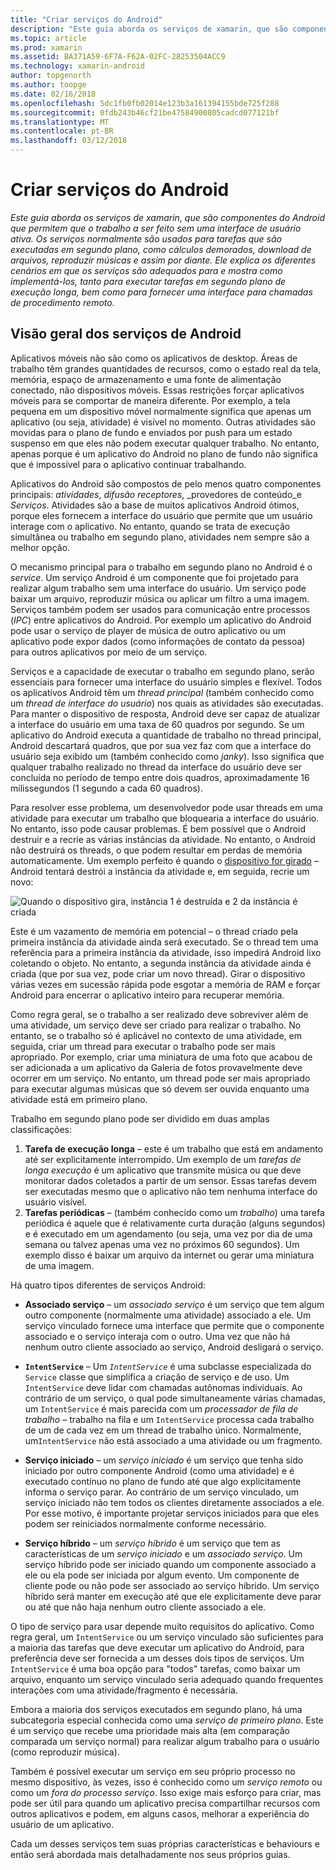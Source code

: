 ```yaml
---
title: "Criar serviços do Android"
description: "Este guia aborda os serviços de xamarin, que são componentes do Android que permitem que o trabalho a ser feito sem uma interface de usuário ativa. Os serviços normalmente são usados para tarefas que são executadas em segundo plano, como cálculos demorados, download de arquivos, reproduzir músicas e assim por diante. Ele explica os diferentes cenários em que os serviços são adequados para e mostra como implementá-los, tanto para executar tarefas em segundo plano de execução longa, bem como para fornecer uma interface para chamadas de procedimento remoto."
ms.topic: article
ms.prod: xamarin
ms.assetid: BA371A59-6F7A-F62A-02FC-28253504ACC9
ms.technology: xamarin-android
author: topgenorth
ms.author: toopge
ms.date: 02/16/2018
ms.openlocfilehash: 5dc1fb0fb02014e123b3a161394155bde725f288
ms.sourcegitcommit: 0fdb243b46cf21be47584900805cadcd077121bf
ms.translationtype: MT
ms.contentlocale: pt-BR
ms.lasthandoff: 03/12/2018
---
```

# <a name="creating-android-services"></a>Criar serviços do Android

_Este guia aborda os serviços de xamarin, que são componentes do Android que permitem que o trabalho a ser feito sem uma interface de usuário ativa. Os serviços normalmente são usados para tarefas que são executadas em segundo plano, como cálculos demorados, download de arquivos, reproduzir músicas e assim por diante. Ele explica os diferentes cenários em que os serviços são adequados para e mostra como implementá-los, tanto para executar tarefas em segundo plano de execução longa, bem como para fornecer uma interface para chamadas de procedimento remoto._

## <a name="android-services-overview"></a>Visão geral dos serviços de Android

Aplicativos móveis não são como os aplicativos de desktop. Áreas de trabalho têm grandes quantidades de recursos, como o estado real da tela, memória, espaço de armazenamento e uma fonte de alimentação conectado, não dispositivos móveis. Essas restrições forçar aplicativos móveis para se comportar de maneira diferente. Por exemplo, a tela pequena em um dispositivo móvel normalmente significa que apenas um aplicativo (ou seja, atividade) é visível no momento. Outras atividades são movidas para o plano de fundo e enviados por push para um estado suspenso em que eles não podem executar qualquer trabalho. No entanto, apenas porque é um aplicativo do Android no plano de fundo não significa que é impossível para o aplicativo continuar trabalhando. 

Aplicativos do Android são compostos de pelo menos quatro componentes principais: _atividades_, _difusão receptores_, _provedores de conteúdo_e _Serviços_. Atividades são a base de muitos aplicativos Android ótimos, porque eles fornecem a interface do usuário que permite que um usuário interage com o aplicativo. No entanto, quando se trata de execução simultânea ou trabalho em segundo plano, atividades nem sempre são a melhor opção.
 
O mecanismo principal para o trabalho em segundo plano no Android é o _service_. Um serviço Android é um componente que foi projetado para realizar algum trabalho sem uma interface do usuário. Um serviço pode baixar um arquivo, reproduzir música ou aplicar um filtro a uma imagem. Serviços também podem ser usados para comunicação entre processos (_IPC_) entre aplicativos do Android. Por exemplo um aplicativo do Android pode usar o serviço de player de música de outro aplicativo ou um aplicativo pode expor dados (como informações de contato da pessoa) para outros aplicativos por meio de um serviço. 

Serviços e a capacidade de executar o trabalho em segundo plano, serão essenciais para fornecer uma interface do usuário simples e flexível. Todos os aplicativos Android têm um _thread principal_ (também conhecido como um _thread de interface do usuário_) nos quais as atividades são executadas. Para manter o dispositivo de resposta, Android deve ser capaz de atualizar a interface do usuário em uma taxa de 60 quadros por segundo. Se um aplicativo do Android executa a quantidade de trabalho no thread principal, Android descartará quadros, que por sua vez faz com que a interface do usuário seja exibido um (também conhecido como _janky_). Isso significa que qualquer trabalho realizado no thread da interface do usuário deve ser concluída no período de tempo entre dois quadros, aproximadamente 16 milissegundos (1 segundo a cada 60 quadros). 

Para resolver esse problema, um desenvolvedor pode usar threads em uma atividade para executar um trabalho que bloquearia a interface do usuário. No entanto, isso pode causar problemas. É bem possível que o Android destruir e a recrie as várias instâncias da atividade. No entanto, o Android não destruirá os threads, o que podem resultar em perdas de memória automaticamente. Um exemplo perfeito é quando o [dispositivo for girado](~/android/app-fundamentals/handling-rotation.md) &ndash; Android tentará destrói a instância da atividade e, em seguida, recrie um novo:

![Quando o dispositivo gira, instância 1 é destruída e 2 da instância é criada](images/image-01.png)

Este é um vazamento de memória em potencial &ndash; o thread criado pela primeira instância da atividade ainda será executado. Se o thread tem uma referência para a primeira instância da atividade, isso impedirá Android lixo coletando o objeto. No entanto, a segunda instância da atividade ainda é criada (que por sua vez, pode criar um novo thread). Girar o dispositivo várias vezes em sucessão rápida pode esgotar a memória de RAM e forçar Android para encerrar o aplicativo inteiro para recuperar memória.

Como regra geral, se o trabalho a ser realizado deve sobreviver além de uma atividade, um serviço deve ser criado para realizar o trabalho. No entanto, se o trabalho só é aplicável no contexto de uma atividade, em seguida, criar um thread para executar o trabalho pode ser mais apropriado. Por exemplo, criar uma miniatura de uma foto que acabou de ser adicionada a um aplicativo da Galeria de fotos provavelmente deve ocorrer em um serviço. No entanto, um thread pode ser mais apropriado para executar algumas músicas que só devem ser ouvida enquanto uma atividade está em primeiro plano.

Trabalho em segundo plano pode ser dividido em duas amplas classificações:

1. **Tarefa de execução longa** &ndash; este é um trabalho que está em andamento até ser explicitamente interrompido. Um exemplo de um _tarefas de longa execução_ é um aplicativo que transmite música ou que deve monitorar dados coletados a partir de um sensor. Essas tarefas devem ser executadas mesmo que o aplicativo não tem nenhuma interface do usuário visível.
2. **Tarefas periódicas** &ndash; (também conhecido como um _trabalho_) uma tarefa periódica é aquele que é relativamente curta duração (alguns segundos) e é executado em um agendamento (ou seja, uma vez por dia de uma semana ou talvez apenas uma vez no próximos 60 segundos). Um exemplo disso é baixar um arquivo da internet ou gerar uma miniatura de uma imagem.

Há quatro tipos diferentes de serviços Android:

* **Associado serviço** &ndash; um _associado serviço_ é um serviço que tem algum outro componente (normalmente uma atividade) associado a ele. Um serviço vinculado fornece uma interface que permite que o componente associado e o serviço interaja com o outro. Uma vez que não há nenhum outro cliente associado ao serviço, Android desligará o serviço.

* **`IntentService`** &ndash; Um  _`IntentService`_  é uma subclasse especializada do `Service` classe que simplifica a criação de serviço e de uso. Um `IntentService` deve lidar com chamadas autônomas individuais. Ao contrário de um serviço, o qual pode simultaneamente várias chamadas, um `IntentService` é mais parecida com um _processador de fila de trabalho_ &ndash; trabalho na fila e um `IntentService` processa cada trabalho de um de cada vez em um thread de trabalho único. Normalmente, um`IntentService` não está associado a uma atividade ou um fragmento. 

* **Serviço iniciado** &ndash; um _serviço iniciado_ é um serviço que tenha sido iniciado por outro componente Android (como uma atividade) e é executado contínuo no plano de fundo até que algo explicitamente informa o serviço parar. Ao contrário de um serviço vinculado, um serviço iniciado não tem todos os clientes diretamente associados a ele. Por esse motivo, é importante projetar serviços iniciados para que eles podem ser reiniciados normalmente conforme necessário.

* **Serviço híbrido** &ndash; um _serviço híbrido_ é um serviço que tem as características de um _serviço iniciado_ e um _associado serviço_. Um serviço híbrido pode ser iniciado quando um componente associado a ele ou ela pode ser iniciada por algum evento. Um componente de cliente pode ou não pode ser associado ao serviço híbrido. Um serviço híbrido será manter em execução até que ele explicitamente deve parar ou até que não haja nenhum outro cliente associado a ele.

O tipo de serviço para usar depende muito requisitos do aplicativo. Como regra geral, um `IntentService` ou um serviço vinculado são suficientes para a maioria das tarefas que deve executar um aplicativo do Android, para preferência deve ser fornecida a um desses dois tipos de serviços. Um `IntentService` é uma boa opção para "todos" tarefas, como baixar um arquivo, enquanto um serviço vinculado seria adequado quando frequentes interações com uma atividade/fragmento é necessária. 

Embora a maioria dos serviços executados em segundo plano, há uma subcategoria especial conhecida como uma _serviço de primeiro plano_. Este é um serviço que recebe uma prioridade mais alta (em comparação comparada um serviço normal) para realizar algum trabalho para o usuário (como reproduzir música). 

Também é possível executar um serviço em seu próprio processo no mesmo dispositivo, às vezes, isso é conhecido como um _serviço remoto_ ou como um _fora do processo serviço_. Isso exige mais esforço para criar, mas pode ser útil para quando um aplicativo precisa compartilhar recursos com outros aplicativos e podem, em alguns casos, melhorar a experiência do usuário de um aplicativo. 

Cada um desses serviços tem suas próprias características e behaviours e então será abordada mais detalhadamente nos seus próprios guias.
